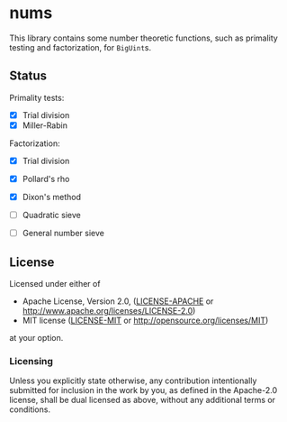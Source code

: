 # nums

This library contains some number theoretic functions, such as primality testing and factorization, for `BigUint`s.


## Status

Primality tests:
- [x] Trial division
- [x] Miller-Rabin

Factorization:
- [x] Trial division
- [x] Pollard's rho
- [x] Dixon's method
- [ ] Quadratic sieve
- [ ] General number sieve


## License

Licensed under either of

* Apache License, Version 2.0, ([LICENSE-APACHE](LICENSE-APACHE) or http://www.apache.org/licenses/LICENSE-2.0)
* MIT license ([LICENSE-MIT](LICENSE-MIT) or http://opensource.org/licenses/MIT)

at your option.


### Licensing

Unless you explicitly state otherwise, any contribution intentionally
submitted for inclusion in the work by you, as defined in the
Apache-2.0 license, shall be dual licensed as above, without any
additional terms or conditions.
